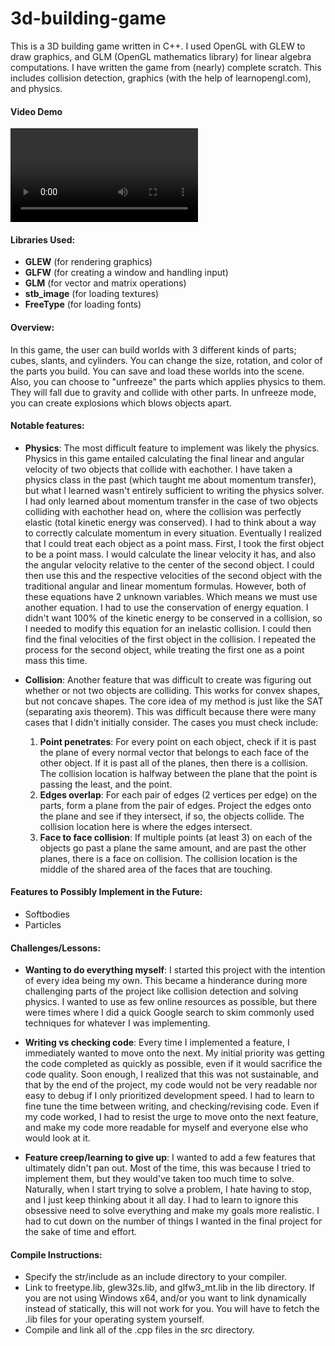 # 3d-building-game
This is a 3D building game written in C++. I used OpenGL with GLEW to draw graphics, and GLM (OpenGL mathematics library) for linear algebra computations. I have written the game from (nearly) complete scratch. This includes collision detection, graphics (with the help of learnopengl.com), and physics.

#### Video Demo
![](3DGameDemo.mp4)

#### Libraries Used:
- **GLEW** (for rendering graphics)
- **GLFW** (for creating a window and handling input)
- **GLM** (for vector and matrix operations)
- **stb_image** (for loading textures)
- **FreeType** (for loading fonts)

#### Overview:
In this game, the user can build worlds with 3 different kinds of parts; cubes, slants, and cylinders. You can change the size, rotation, and color of the parts you build. You can save and load these worlds into the scene. Also, you can choose to "unfreeze" the parts which applies physics to them. They will fall due to gravity and collide with other parts. In unfreeze mode, you can create explosions which blows objects apart.


#### Notable features:
- **Physics**: The most difficult feature to implement was likely the physics. Physics in this game entailed calculating the final linear and angular velocity of two objects that collide with eachother. I have taken a physics class in the past (which taught me about momentum transfer), but what I learned wasn't entirely sufficient to writing the physics solver. I had only learned about momentum transfer in the case of two objects colliding with eachother head on, where the collision was perfectly elastic (total kinetic energy was conserved). I had to think about a way to correctly calculate momentum in every situation. Eventually I realized that I could treat each object as a point mass. First, I took the first object to be a point mass. I would calculate the linear velocity it has, and also the angular velocity relative to the center of the second object. I could then use this and the respective velocities of the second object with the traditional angular and linear momentum formulas. However, both of these equations have 2 unknown variables. Which means we must use another equation. I had to use the conservation of energy equation. I didn't want 100% of the kinetic energy to be conserved in a collision, so I needed to modify this equation for an inelastic collision. I could then find the final velocities of the first object in the collision. I repeated the process for the second object, while treating the first one as a point mass this time. 

- **Collision**: Another feature that was difficult to create was figuring out whether or not two objects are colliding. This works for convex shapes, but not concave shapes. The core idea of my method is just like the SAT (separating axis theorem). This was difficult because there were many cases that I didn't initially consider. The cases you must check include:
    1.  **Point penetrates**: For every point on each object, check if it is past the plane of every normal vector that belongs to each face of the other object. If it is past all of the planes, then there is a collision. The collision location is halfway between the plane that the point is passing the least, and the point.
    2. **Edges overlap**: For each pair of edges (2 vertices per edge) on the parts, form a plane from the pair of edges. Project the edges onto the plane and see if they intersect, if so, the objects collide. The collision location here is where the edges intersect.
    3. **Face to face collision**: If multiple points (at least 3) on each of the objects go past a plane the same amount, and are past the other planes, there is a face on collision. The collision location is the middle of the shared area of the faces that are touching.

#### Features to Possibly Implement in the Future:
 - Softbodies
 - Particles

#### Challenges/Lessons:

- **Wanting to do everything myself**: I started this project with the intention of every idea being my own. This became a hinderance during more challenging parts of the project like collision detection and solving physics. I wanted to use as few online resources as possible, but there were times where I did a quick Google search to skim commonly used techniques for whatever I was implementing.

- **Writing vs checking code**: Every time I implemented a feature, I immediately wanted to move onto the next. My initial priority was getting the code completed as quickly as possible, even if it would sacrifice the code quality. Soon enough, I realized that this was not sustainable, and that by the end of the project, my code would not be very readable nor easy to debug if I only prioritized development speed. I had to learn to fine tune the time between writing, and checking/revising code. Even if my code worked, I had to resist the urge to move onto the next feature, and make my code more readable for myself and everyone else who would look at it.

- **Feature creep/learning to give up**: I wanted to add a few features that ultimately didn't pan out. Most of the time, this was because I tried to implement them, but they would've taken too much time to solve. Naturally, when I start trying to solve a problem, I hate having to stop, and I just keep thinking about it all day. I had to learn to ignore this obsessive need to solve everything and make my goals more realistic. I had to cut down on the number of things I wanted in the final project for the sake of time and effort.

#### Compile Instructions:
- Specify the str/include as an include directory to your compiler.
- Link to freetype.lib, glew32s.lib, and glfw3_mt.lib in the lib directory. If you are not using Windows x64, and/or you want to link dynamically instead of statically, this will not work for you. You will have to fetch the .lib files for your operating system yourself.
- Compile and link all of the .cpp files in the src directory.